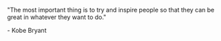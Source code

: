 

"The most important thing is to try and inspire people so that they can be great in whatever they want to do." 

 <p> - Kobe Bryant </p>


